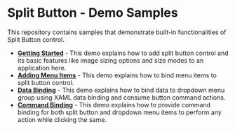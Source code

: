 
# Split Button - Demo Samples

This repository contains samples that demonstrate built-in functionalities of Split Button control.

* **<a href="Samples/Getting-Started">Getting Started</a>** - This demo explains how to add split button control and its basic features like image sizing options and size modes to an application here.
* **<a href="Samples/Add-Menu-Items">Adding Menu Items</a>** - This demo explains how to bind menu items to split button control.
* **<a href="Samples/Data-Binding">Data Binding</a>** - This demo explains how to bind data to dropdown menu group using XAML data binding and consume button command actions.
* **<a href="Samples/Command-Binding">Command Binding</a>** - This demo explains how to provide command binding for both split button and dropdown menu items to perform any action while clicking the same.
